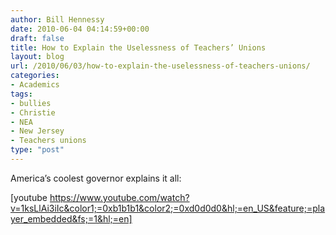 ```yaml
---
author: Bill Hennessy
date: 2010-06-04 04:14:59+00:00
draft: false
title: How to Explain the Uselessness of Teachers’ Unions
layout: blog
url: /2010/06/03/how-to-explain-the-uselessness-of-teachers-unions/
categories:
- Academics
tags:
- bullies
- Christie
- NEA
- New Jersey
- Teachers unions
type: "post"
---
```


America’s coolest governor explains it all:

 

 

[youtube https://www.youtube.com/watch?v=1ksLlAi3iIc&color1;=0xb1b1b1&color2;=0xd0d0d0&hl;=en_US&feature;=player_embedded&fs;=1&hl;=en]
